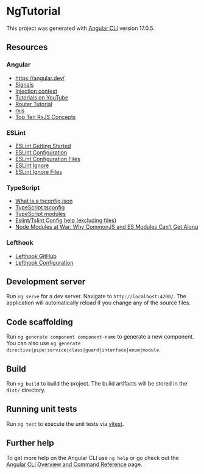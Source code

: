 # NgTutorial

This project was generated with [Angular CLI](https://github.com/angular/angular-cli) version 17.0.5.

## Resources

### Angular 
- https://angular.dev/
- [Signals](https://angular.dev/guide/signals)
- [Injection context](https://angular.dev/guide/di/dependency-injection-context)
- [Tutorials on YouTube](https://www.youtube.com/playlist?list=PL1w1q3fL4pmj9k1FrJ3Pe91EPub2_h4jF)
- [Router Tutorial](https://angular.dev/guide/routing/router-tutorial)
- [rxjs](https://rxjs.dev/)
- [Top Ten RxJS Concepts](https://fireship.io/lessons/rxjs-basic-pro-tips/)

### ESLint

- [ESLint Getting Started](https://eslint.org/docs/latest/use/getting-started)
- [ESLint Configuration](https://eslint.org/docs/latest/use/configure/)
- [ESLint Configuration Files](https://eslint.org/docs/latest/use/configure/configuration-files)
- [ESLint Ignore](https://eslint.org/docs/latest/use/configure/migration-guide#ignoring-files)
- [ESLint Ignore Files](https://eslint.org/docs/latest/use/configure/ignore)

### TypeScript
- [What is a tsconfig.json](https://www.typescriptlang.org/docs/handbook/tsconfig-json.html)
- [TypeScript tsconfig](https://www.typescriptlang.org/tsconfig/)
- [TypeScript modules](https://www.typescriptlang.org/docs/handbook/2/modules.html)
- [Eslint/Tslint Config help (excluding files)](https://stackoverflow.com/a/61219638)
- [Node Modules at War: Why CommonJS and ES Modules Can’t Get Along](https://redfin.engineering/node-modules-at-war-why-commonjs-and-es-modules-cant-get-along-9617135eeca1)

### Lefthook

- [Lefthook GitHub](https://github.com/evilmartians/lefthook)
- [Lefthook Configuration](https://github.com/evilmartians/lefthook/blob/master/docs/configuration.md)

## Development server

Run `ng serve` for a dev server. Navigate to `http://localhost:4200/`. The application will automatically reload if you change any of the source files.

## Code scaffolding

Run `ng generate component component-name` to generate a new component. You can also use `ng generate directive|pipe|service|class|guard|interface|enum|module`.

## Build

Run `ng build` to build the project. The build artifacts will be stored in the `dist/` directory.

## Running unit tests

Run `ng test` to execute the unit tests via [vitest](https://analogjs.org/docs/features/testing/vitest).

## Further help

To get more help on the Angular CLI use `ng help` or go check out the [Angular CLI Overview and Command Reference](https://angular.io/cli) page.
